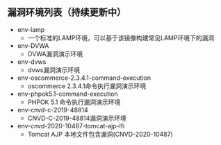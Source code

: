 ## 漏洞环境列表（持续更新中）

- env-lamp
  - 一个标准的LAMP环境，可以基于该镜像构建常见LAMP环境下的漏洞
- env-DVWA
  - DVWA漏洞演示环境
- env-dvws
  - dvws漏洞演示环境
- env-oscommerce-2.3.4.1-command-execution
  - oscommerce 2.3.4.1命令执行漏洞演示环境
- env-phpok5.1-command-execution
  - PHPOK 5.1 命令执行漏洞演示环境
- env-cnvd-c-2019-48814
  - CNVD-C-2019-48814漏洞演示环境
- env-cnvd-2020-10487-tomcat-ajp-lfi
  - Tomcat AJP 本地文件包含漏洞(CNVD-2020-10487)
